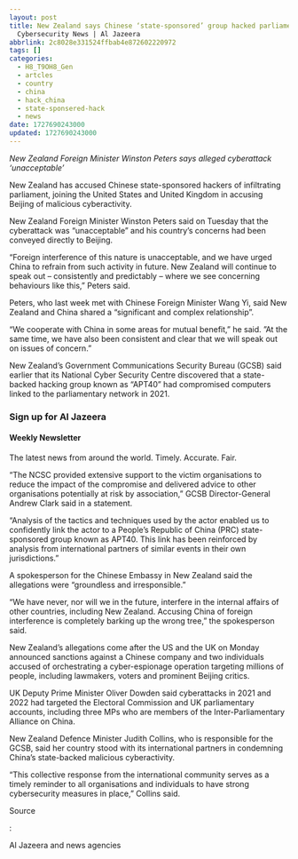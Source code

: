 ```yaml
---
layout: post
title: New Zealand says Chinese ‘state-sponsored’ group hacked parliament |
  Cybersecurity News | Al Jazeera
abbrlink: 2c8028e331524ffbab4e872602220972
tags: []
categories:
  - H8_T9OH8_Gen
  - artcles
  - country
  - china
  - hack_china
  - state-sponsered-hack
  - news
date: 1727690243000
updated: 1727690243000
---
```


*New Zealand Foreign Minister Winston Peters says alleged cyberattack ‘unacceptable’*

New Zealand has accused Chinese state-sponsored hackers of infiltrating parliament, joining the United States and United Kingdom in accusing Beijing of malicious cyberactivity.

New Zealand Foreign Minister Winston Peters said on Tuesday that the cyberattack was “unacceptable” and his country’s concerns had been conveyed directly to Beijing.

“Foreign interference of this nature is unacceptable, and we have urged China to refrain from such activity in future. New Zealand will continue to speak out – consistently and predictably – where we see concerning behaviours like this,” Peters said.

Peters, who last week met with Chinese Foreign Minister Wang Yi, said New Zealand and China shared a “significant and complex relationship”.

“We cooperate with China in some areas for mutual benefit,” he said. ”At the same time, we have also been consistent and clear that we will speak out on issues of concern.”

New Zealand’s Government Communications Security Bureau (GCSB) said earlier that its National Cyber Security Centre discovered that a state-backed hacking group known as “APT40” had compromised computers linked to the parliamentary network in 2021.

### Sign up for Al Jazeera

#### Weekly Newsletter

The latest news from around the world. Timely. Accurate. Fair.

“The NCSC provided extensive support to the victim organisations to reduce the impact of the compromise and delivered advice to other organisations potentially at risk by association,” GCSB Director-General Andrew Clark said in a statement.

“Analysis of the tactics and techniques used by the actor enabled us to confidently link the actor to a People’s Republic of China (PRC) state-sponsored group known as APT40. This link has been reinforced by analysis from international partners of similar events in their own jurisdictions.”

A spokesperson for the Chinese Embassy in New Zealand said the allegations were “groundless and irresponsible.”

“We have never, nor will we in the future, interfere in the internal affairs of other countries, including New Zealand. Accusing China of foreign interference is completely barking up the wrong tree,” the spokesperson said.

New Zealand’s allegations come after the US and the UK on Monday announced sanctions against a Chinese company and two individuals accused of orchestrating a cyber-espionage operation targeting millions of people, including lawmakers, voters and prominent Beijing critics.

UK Deputy Prime Minister Oliver Dowden said cyberattacks in 2021 and 2022 had targeted the Electoral Commission and UK parliamentary accounts, including three MPs who are members of the Inter-Parliamentary Alliance on China.

New Zealand Defence Minister Judith Collins, who is responsible for the GCSB, said her country stood with its international partners in condemning China’s state-backed malicious cyberactivity.

“This collective response from the international community serves as a timely reminder to all organisations and individuals to have strong cybersecurity measures in place,” Collins said.

Source

:

Al Jazeera and news agencies
